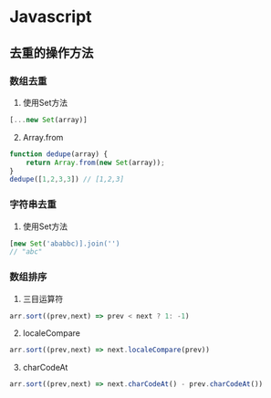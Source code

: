 # Javascript
## 去重的操作方法
### 数组去重
1. 使用Set方法
```js
[...new Set(array)]
```
2. Array.from
```js
function dedupe(array) {
    return Array.from(new Set(array));
}
dedupe([1,2,3,3]) // [1,2,3]
```

### 字符串去重
1. 使用Set方法
```js
[new Set('ababbc)].join('')
// "abc"
```


### 数组排序
1. 三目运算符
```js
arr.sort((prev,next) => prev < next ? 1: -1)
```
2. localeCompare
```js
arr.sort((prev,next) => next.localeCompare(prev))
```
3. charCodeAt
```js
arr.sort((prev,next) => next.charCodeAt() - prev.charCodeAt())
```